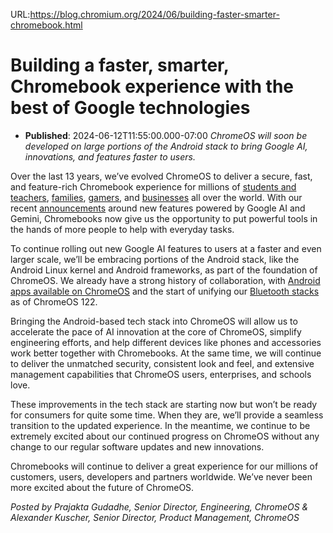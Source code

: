 URL:https://blog.chromium.org/2024/06/building-faster-smarter-chromebook.html
# Building a faster, smarter, Chromebook experience with the best of Google technologies
- **Published**: 2024-06-12T11:55:00.000-07:00
*ChromeOS will soon be developed on large portions of the Android stack to bring Google AI, innovations, and features faster to users.*

Over the last 13 years, we’ve evolved ChromeOS to deliver a secure, fast, and feature-rich Chromebook experience for millions of [students and teachers](https://edu.google.com/intl/ALL_us/chromebooks/overview/), [families](https://www.google.com/chromebook/family-features/), [gamers](https://www.google.com/chromebook/discover/gaming/), and [businesses](https://chromeos.google/products/devices/) all over the world. With our recent [announcements](https://blog.google/products/chromebooks/chromebook-plus-google/) around new features powered by Google AI and Gemini, Chromebooks now give us the opportunity to put powerful tools in the hands of more people to help with everyday tasks.

To continue rolling out new Google AI features to users at a faster and even larger scale, we’ll be embracing portions of the Android stack, like the Android Linux kernel and Android frameworks, as part of the foundation of ChromeOS. We already have a strong history of collaboration, with [Android apps available on ChromeOS](https://chromeos.dev/en/android) and the start of unifying our [Bluetooth stacks](https://chromeos.dev/en/posts/androids-bluetooth-stack-fluoride-comes-to-chromeos) as of ChromeOS 122.

Bringing the Android-based tech stack into ChromeOS will allow us to accelerate the pace of AI innovation at the core of ChromeOS, simplify engineering efforts, and help different devices like phones and accessories work better together with Chromebooks. At the same time, we will continue to deliver the unmatched security, consistent look and feel, and extensive management capabilities that ChromeOS users, enterprises, and schools love.

These improvements in the tech stack are starting now but won’t be ready for consumers for quite some time. When they are, we’ll provide a seamless transition to the updated experience. In the meantime, we continue to be extremely excited about our continued progress on ChromeOS without any change to our regular software updates and new innovations.

Chromebooks will continue to deliver a great experience for our millions of customers, users, developers and partners worldwide. We’ve never been more excited about the future of ChromeOS.

*Posted by Prajakta Gudadhe, Senior Director, Engineering, ChromeOS & Alexander Kuscher, Senior Director, Product Management, ChromeOS*
